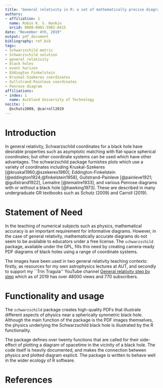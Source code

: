```yaml
---
title: 'General relativity in R: a set of mathematically precise diagrams of black holes'
authors:
- affiliation: 1
  name: Robin K. S. Hankin
  orcid: 0000-0001-5982-0415
date: "November 4th, 2019"
output: pdf_document
bibliography: ref.bib
tags:
- Schwarzschild metric
- Schwarzschild solution
- general relativity
- black holes
- event horizon
- Eddington Finkelstein
- Kruskal-Szekeres coordinates
- Gullstrand-Painleve coordinates
- Penrose diagram
affiliations:
- index: 1
  name: Auckland University of Technology
nocite: |
  @schutz2009, @carroll2019
---
```


# Introduction


In general relativity, Schwarzschild coordinates for a black hole have
desirable properties such as asymptotic matching with flat-space
spherical coordinates; but other coordinate systems can be used which
have other advantages.  The schwarzschild package furnishes plots
which use a variety of coordinates including Kruskal-Szekeres
[@kruskal1960;@szekeres1960], Eddington-Finkelstein
[@eddington1924;@finkelstein1958], Gullstrand-Painleve [@painleve1921;
@gullstrand1922], Lemaitre [@lemaitre1933], and various Penrose
diagrams with or without a black hole [@hawking1973].  These are
described in many undergraduate GR textbooks such as Schutz (2009) and
Carroll (2019).


# Statement of Need

In the teaching of numerical subjects such as physics, mathematical
accuracy is an important requirement for informative diagrams.
However, in the case of general relativity, mathematically accurate
diagrams do not seem to be available to educators under a free
license.  The `schwarzschild` package, available under the GPL, fills
this need by creating camera-ready PDF diagrams of black holes using a
range of coordinate systems.

The images have been used in two general relativity teaching contexts:
firstly, as resources for my own astrophysics lectures at AUT, and
secondly to support my ``Trin Tragula'' YouTube channel [General
relativity step by
step](https://www.youtube.com/watch?v=JzCX3FqDIOc&list=PL9_n3Tqzq9iWtgD8POJFdnVUCZ_zw6OiB)
which as of 2019 has over 48000 views and 770 subscribers.

# Functionality and usage

The ``schwarzschild`` package creates high-quality PDFs that
illustrate different aspects of physics near a spherically symmetric
black hole.  Although the main function of the package is the PDF
images themselves, the physics underlying the Schwarzschild black hole
is illustrated by the R functionality.

The package defines over twenty functions that are called for their
side-effect of plotting a diagram of spacetime in the vicinity of a
black hole.  The code itself is heavily documented, and makes the
connection between physics and plotted diagram explicit.  The package
is written to behave well in the wider ecology of R software.  



# References
